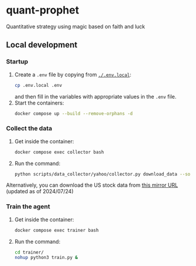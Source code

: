 # quant-prophet
Quantitative strategy using magic based on faith and luck

## Local development
### Startup
1. Create a `.env` file by copying from [`./.env.local`](./.env.local):
    ```bash
    cp .env.local .env
    ```
    and then fill in the variables with appropriate values in the `.env` file.
2. Start the containers:
    ```bash
    docker compose up --build --remove-orphans -d
    ```

### Collect the data
1. Get inside the container:
    ```bash
    docker compose exec collector bash
    ```
2. Run the command:
    ```bash
    python scripts/data_collector/yahoo/collector.py download_data --source_dir /usr/src/quant-prophet/data/stock/input/us --start 1900-01-01 --end 2024-12-31 --delay 1 --interval 1d --region US
    ```

Alternatively, you can download the US stock data from [this mirror URL](https://huggingface.co/datasets/metalwhale/stock_data/blob/e3c9912/us.zip) (updated as of 2024/07/24)

### Train the agent
1. Get inside the container:
    ```bash
    docker compose exec trainer bash
    ```
2. Run the command:
    ```bash
    cd trainer/
    nohup python3 train.py &
    ```
